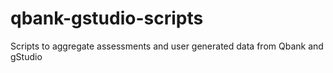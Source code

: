 # qbank-gstudio-scripts
Scripts to aggregate assessments and user generated data from Qbank and gStudio
